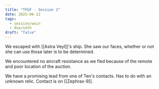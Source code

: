 ```yaml
---
title: "TF&F - Session 2"
date: 2025-06-12
tags:
  - session/woin
  - duo/seth
draft: "false"
---
```


We escaped with [[Astra Veyl]]'s ship. She saw our faces, whether or not she can use those later is to be determined.

We encountered no aircraft resistance as we fled because of the remote and poor location of the auction.

We have a promising lead from one of Ten's contacts. Has to do with an unknown relic. Contact is on [[Zephrax-9]].

